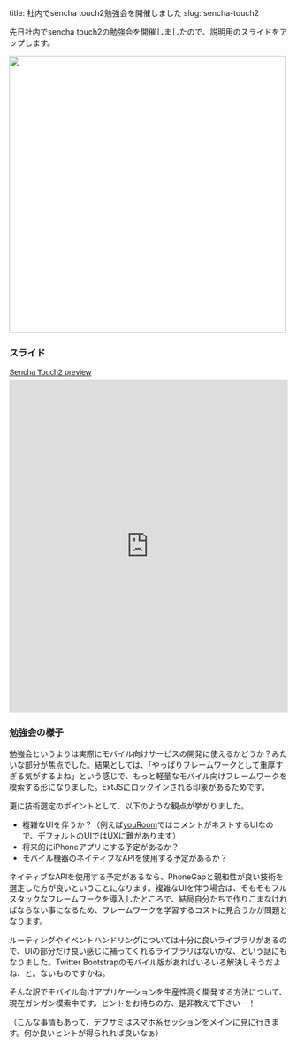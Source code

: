 title: 社内でsencha touch2勉強会を開催しました
slug: sencha-touch2

先日社内でsencha touch2の勉強会を開催しましたので、説明用のスライドをアップします。

<a href="http://docs.sencha.com/touch/2-0/"><img src="/assets/2012_02/sencha-touch2.png" width="500" /></a>

### スライド

<a title="View Sencha Touch2 preview on Scribd" href="http://www.scribd.com/doc/81245456/Sencha-Touch2-preview" style="margin: 12px auto 6px auto; font-family: Helvetica,Arial,Sans-serif; font-style: normal; font-variant: normal; font-weight: normal; font-size: 14px; line-height: normal; font-size-adjust: none; font-stretch: normal; -x-system-font: none; display: block; text-decoration: underline;">Sencha Touch2 preview</a><iframe class="scribd_iframe_embed" src="http://www.scribd.com/embeds/81245456/content?start_page=1&view_mode=slideshow&access_key=key-2ggbn4ix1zrotf4epjib" data-auto-height="true" data-aspect-ratio="1.33333333333333" scrolling="no" id="doc_32970" width="100%" height="600" frameborder="0"></iframe><script type="text/javascript">(function() { var scribd = document.createElement("script"); scribd.type = "text/javascript"; scribd.async = true; scribd.src = "http://www.scribd.com/javascripts/embed_code/inject.js"; var s = document.getElementsByTagName("script")[0]; s.parentNode.insertBefore(scribd, s); })();</script>

### 勉強会の様子

勉強会というよりは実際にモバイル向けサービスの開発に使えるかどうか？みたいな部分が焦点でした。結果としては、「やっぱりフレームワークとして重厚すぎる気がするよね」という感じで、もっと軽量なモバイル向けフレームワークを模索する形になりました。ExtJSにロックインされる印象があるためです。

更に技術選定のポイントとして、以下のような観点が挙がりました。

* 複雑なUIを伴うか？（例えば[youRoom](http://youroom.in/)ではコメントがネストするUIなので、デフォルトのUIではUXに難があります）
* 将来的にiPhoneアプリにする予定があるか？
* モバイル機器のネイティブなAPIを使用する予定があるか？

ネイティブなAPIを使用する予定があるなら、PhoneGapと親和性が良い技術を選定した方が良いということになります。複雑なUIを伴う場合は、そもそもフルスタックなフレームワークを導入したところで、結局自分たちで作りこまなければならない事になるため、フレームワークを学習するコストに見合うかが問題となります。

ルーティングやイベントハンドリングについては十分に良いライブラリがあるので、UIの部分だけ良い感じに補ってくれるライブラリはないかな、という話にもなりました。Twitter Bootstrapのモバイル版があればいろいろ解決しそうだよね、と。ないものですかね。

そんな訳でモバイル向けアプリケーションを生産性高く開発する方法について、現在ガンガン模索中です。ヒントをお持ちの方、是非教えて下さいー！

（こんな事情もあって、デブサミはスマホ系セッションをメインに見に行きます。何か良いヒントが得られれば良いなぁ）